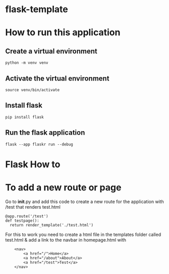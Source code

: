 # flask-template
# How to run this application

## Create a virtual environment
```
python -m venv venv
```

## Activate the virtual environment 
```
source venv/bin/activate
```

## Install flask
```
pip install flask
```

## Run the flask application
```
flask --app flaskr run --debug
```

# Flask How to

# To add a new route or page
Go to __init__.py and add this code to create a new route for the application with /test that renders test.html
```
@app.route('/test')
def testpage():
  return render_template('./test.html')
```

For this to work you need to create a html file in the templates folder called test.html & add a link to the navbar in homepage.html with
```
    <nav>
        <a href="/">Home</a>
        <a href="/about">About</a>
        <a href="/test">Test</a>
    </nav>
```
